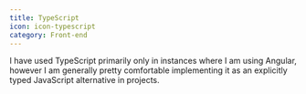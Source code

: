 ```yaml
---
title: TypeScript
icon: icon-typescript
category: Front-end
---
```

I have used TypeScript primarily only in instances where I am using Angular, however I am generally pretty comfortable implementing it as an explicitly typed JavaScript alternative in projects.